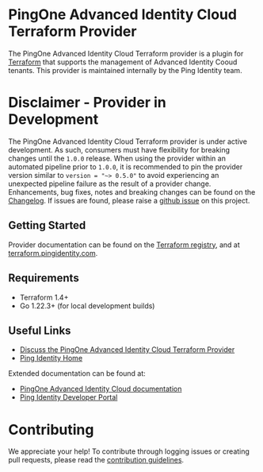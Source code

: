# PingOne Advanced Identity Cloud Terraform Provider
The PingOne Advanced Identity Cloud Terraform provider is a plugin for [Terraform](https://www.terraform.io/) that supports the management of Advanced Identity Cooud tenants. This provider is maintained internally by the Ping Identity team.

# Disclaimer - Provider in Development
The PingOne Advanced Identity Cloud Terraform provider is under active development. As such, consumers must have flexibility for breaking changes until the `1.0.0` release. When using the provider within an automated pipeline prior to `1.0.0`, it is recommended to pin the provider version similar to `version = "~> 0.5.0"` to avoid experiencing an unexpected pipeline failure as the result of a provider change. Enhancements, bug fixes, notes and breaking changes can be found on the [Changelog](CHANGELOG.md). If issues are found, please raise a [github issue](https://github.com/pingidentity/terraform-provider-identitycloud/issues/new?assignees=&labels=bug&projects=&template=bug_report.md&title=) on this project.

## Getting Started

Provider documentation can be found on the [Terraform registry](https://registry.terraform.io/providers/pingidentity/identitycloud/latest), and at [terraform.pingidentity.com](https://terraform.pingidentity.com).

## Requirements
* Terraform 1.4+
* Go 1.22.3+ (for local development builds)

## Useful Links
* [Discuss the PingOne Advanced Identity Cloud Terraform Provider](https://support.pingidentity.com/s/topic/0TO1W000000IF30WAG/pingdevops)
* [Ping Identity Home](https://www.pingidentity.com/en.html)

Extended documentation can be found at:
* [PingOne Advanced Identity Cloud documentation](https://docs.pingidentity.com/pingoneaic/latest/)
* [Ping Identity Developer Portal](https://developer.pingidentity.com/en.html)

# Contributing
We appreciate your help! To contribute through logging issues or creating pull requests, please read the [contribution guidelines](CONTRIBUTING.md).
